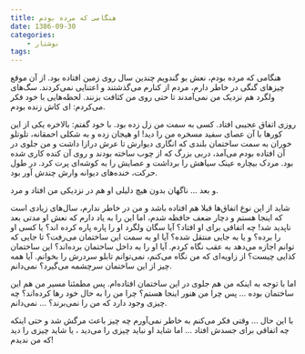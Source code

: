 ```yaml
---
title: هنگامی که مرده بودم
date: 1386-09-30
categories:
    - نوشتار
tags:
---
```


هنگامی که مرده بودم، نعش بو گندویم چندین سال روی زمین افتاده بود. از آن موقع چیزهای گنگی در خاطر دارم، مردم از کنارم می‌گذشتند و اعتنایی نمی‌کردند. سگ‌های ولگرد هم نزدیک من نمی‌آمدند تا حتی روی من کثافت بزنند. لحظه‌هایی با خود فکر می‌کردم: ای کاش زنده بودم.

<!--more-->

روزی اتفاق عجیبی افتاد. کسی به سمت من زل زده بود. با خود گفتم: بالاخره یکی از این کورها با آن عصای سفید مسخره من را دید! او هیجان زده و به شکلی احمقانه، تلوتلو خوران به سمت ساختمان بلندی که انگاری دیوارش تا عرش درازا داشت و من جلوی در آن افتاده بودم می‌آمد، دربی بزرگ که از چوب ساخته بودند و روی آن کنده کاری شده بود. مردک بیچاره عینک سیاهش را برداشت و عصایش را به کوشه‌ای پرت کرد. در طول حرکت، خنده‌های دیوانه وارش چندش آور بود.

و بعد ... ناگهان بدون هیچ دلیلی او هم در نزدیکی من افتاد و مرد.

شاید از این نوع اتفاق‌ها قبلا هم افتاده باشد و من در خاطر ندارم، سال‌های زیادی است که اینجا هستم و دچار ضعف حافظه شدم، اما این را به یاد دارم که نعش او مدتی بعد ناپدید شد! چه اتفاقی برای او افتاد؟ آیا سگان ولگرد او را پاره پاره کرده اند؟ یا کسی او را برده؟ و یا به جایی منتقل شده؟ آیا او به سمت این ساختمان می‌رفت؟ تا جایی که توانم اجازه می‌دهد به عقب نگاه کردم. آیا او را به داخل ساختمان برده‌اند؟ این ساختمان کذایی چیست؟ از زاویه‌ای که من نگاه می‌کنم، نمی‌توانم تابلو سردرش را بخوانم. آیا همه چیز از این ساختمان سرچشمه می‌گیرد؟ نمی‌دانم.

اما با توجه به اینکه من هم جلوی در این ساختمان افتاده‌ام. پس مطمئنا مسیر من هم این ساختمان بوده ... پس چرا من هنور اینجا هستم؟ چرا من را به حال خود رها کرده‌اند؟ چه چیزی وجود دارد که من را نمی‌برند؟ ... نمی‌دانم.

با این حال ... وقتی فکر می‌کنم به خاطر نمی‌آورم چه چیز باعث مرگش شد و حتی اینکه چه اتفاقی برای جسدش افتاد ... اما شاید او نباید چیزی را می‌دید ، یا شاید چیزی را دید که من ندیدم!

